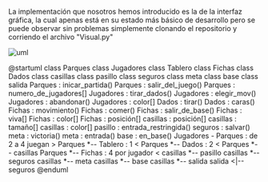 La implementación que nosotros hemos introducido es la de la interfaz gráfica, la cual apenas está en su estado más básico de desarrollo pero se puede observar sin problemas simplemente clonando el repositorio y corriendo el archivo "Visual.py"


![uml](https://user-images.githubusercontent.com/98894988/164529479-7eb7cf0a-ccdc-4957-b267-1d3c6931dcae.PNG)

@startuml
class  Parques
class  Jugadores
class  Tablero
class  Fichas 
class  Dados
class  casillas
class  pasillo
class  seguros 
class  meta
class  base
class salida
Parques : inicar_partida()
Parques : salir_del_juego()
Parques : numero_de_jugadores[]
Jugadores : tirar_dados()
Jugadores : elegir_mov()
Jugadores : abandonar()
Jugadores : color[]
Dados : tirar()
Dados : caras()
Fichas : movimiento()
Fichas : comer()
Fichas : salir_de_base()
Fichas : viva[]
Fichas : color[]
Fichas : posición[]
casillas : posición[]
casillas : tamaño[]
casillas : color[]
pasillo : entrada_restringida()
seguros : salvar()
meta : victoria()
meta : entrada()
base : en_base()
Jugadores - Parques : de 2 a 4 juegan >
Parques *-- Tablero : 1 <
Parques *-- Dados : 2 < 
Parques *-- casillas
Parques *-- Fichas : 4 por jugador <
casillas *-- pasillo 
casillas *-- seguros 
casillas *-- meta
casillas *-- base 
casillas *-- salida
salida <|-- seguros
@enduml
